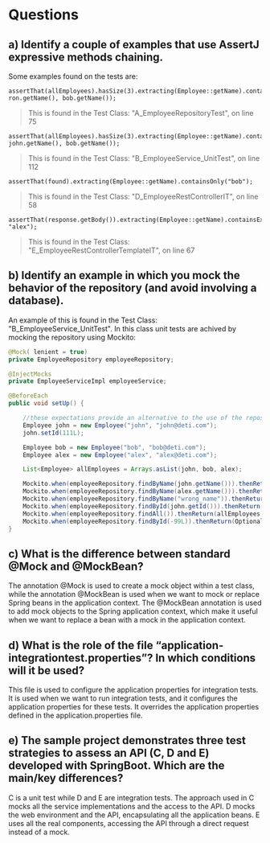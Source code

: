 # Questions

## a) Identify a couple of examples that use AssertJ expressive methods chaining.

Some examples found on the tests are:

```
assertThat(allEmployees).hasSize(3).extracting(Employee::getName).containsOnly(alex.getName(), ron.getName(), bob.getName());
```
> This is found in the Test Class: "A_EmployeeRepositoryTest", on line 75

```
assertThat(allEmployees).hasSize(3).extracting(Employee::getName).contains(alex.getName(), john.getName(), bob.getName());
```
> This is found in the Test Class: "B_EmployeeService_UnitTest", on line 112

```
assertThat(found).extracting(Employee::getName).containsOnly("bob");
```
> This is found in the Test Class: "D_EmployeeRestControllerIT", on line 58

```
assertThat(response.getBody()).extracting(Employee::getName).containsExactly("bob", "alex");
```
> This is found in the Test Class: "E_EmployeeRestControllerTemplateIT", on line 67

## b) Identify an example in which you mock the behavior of the repository (and avoid involving a database).

An example of this is found in the Test Class: "B_EmployeeService_UnitTest". In this class unit tests are achived by mocking the repository using Mockito:

```java
@Mock( lenient = true)
private EmployeeRepository employeeRepository;

@InjectMocks
private EmployeeServiceImpl employeeService;

@BeforeEach
public void setUp() {

    //these expectations provide an alternative to the use of the repository
    Employee john = new Employee("john", "john@deti.com");
    john.setId(111L);

    Employee bob = new Employee("bob", "bob@deti.com");
    Employee alex = new Employee("alex", "alex@deti.com");

    List<Employee> allEmployees = Arrays.asList(john, bob, alex);

    Mockito.when(employeeRepository.findByName(john.getName())).thenReturn(john);
    Mockito.when(employeeRepository.findByName(alex.getName())).thenReturn(alex);
    Mockito.when(employeeRepository.findByName("wrong_name")).thenReturn(null);
    Mockito.when(employeeRepository.findById(john.getId())).thenReturn(Optional.of(john));
    Mockito.when(employeeRepository.findAll()).thenReturn(allEmployees);
    Mockito.when(employeeRepository.findById(-99L)).thenReturn(Optional.empty());
}
```

## c) What is the difference between standard @Mock and @MockBean?

The annotation @Mock is used to create a mock object within a test class, while the annotation @MockBean is used when we want to mock or replace Spring beans in the application context. The @MockBean annotation is used to add mock objects to the Spring application context, which make it useful when we want to replace a bean with a mock in the application context.

## d) What is the role of the file “application-integrationtest.properties”? In which conditions will it be used?

This file is used to configure the application properties for integration tests. It is used when we want to run integration tests, and it configures the application properties for these tests. It overrides the application properties defined in the application.properties file.

## e) The sample project demonstrates three test strategies to assess an API (C, D and E) developed with SpringBoot. Which are the main/key differences?

C is a unit test while D and E are integration tests. The approach used in C mocks all the service implementations and the access to the API.
D mocks the web environment and the API, encapsulating all the application beans. E uses all the real components, accessing the API through a direct request instead of a mock.